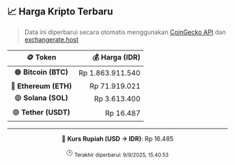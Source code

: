 

<!-- HARGA_KRIPTO -->
## 📈 Harga Kripto Terbaru

> Data ini diperbarui secara otomatis menggunakan [CoinGecko API](https://www.coingecko.com/) dan [exchangerate.host](https://exchangerate.host/)

<div align="center">

| 🪙 Token | 💰 Harga (IDR) |
|:------:|---------------:|
| 🟠 **Bitcoin (BTC)**   | Rp 1.863.911.540 |
| 🔵 **Ethereum (ETH)**  | Rp 71.919.021 |
| 🟣 **Solana (SOL)**    | Rp 3.613.400 |
| 🟢 **Tether (USDT)**   | Rp 16.487 |

---

💱 **Kurs Rupiah (USD → IDR)**: Rp 16.485

🕒 <sub>Terakhir diperbarui: 9/9/2025, 15.40.53</sub>

</div>
<!-- /HARGA_KRIPTO -->